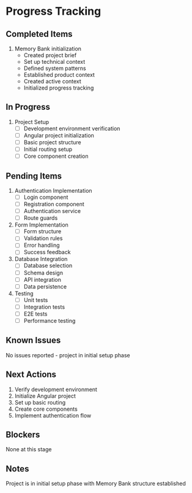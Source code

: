 # Progress Tracking

## Completed Items
1. Memory Bank initialization
   - Created project brief
   - Set up technical context
   - Defined system patterns
   - Established product context
   - Created active context
   - Initialized progress tracking

## In Progress
1. Project Setup
   - [ ] Development environment verification
   - [ ] Angular project initialization
   - [ ] Basic project structure
   - [ ] Initial routing setup
   - [ ] Core component creation

## Pending Items
1. Authentication Implementation
   - [ ] Login component
   - [ ] Registration component
   - [ ] Authentication service
   - [ ] Route guards

2. Form Implementation
   - [ ] Form structure
   - [ ] Validation rules
   - [ ] Error handling
   - [ ] Success feedback

3. Database Integration
   - [ ] Database selection
   - [ ] Schema design
   - [ ] API integration
   - [ ] Data persistence

4. Testing
   - [ ] Unit tests
   - [ ] Integration tests
   - [ ] E2E tests
   - [ ] Performance testing

## Known Issues
No issues reported - project in initial setup phase

## Next Actions
1. Verify development environment
2. Initialize Angular project
3. Set up basic routing
4. Create core components
5. Implement authentication flow

## Blockers
None at this stage

## Notes
Project is in initial setup phase with Memory Bank structure established
